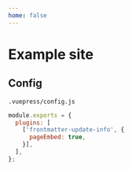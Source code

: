 ```yaml
---
home: false
---
```

# Example site


## Config

`.vuepress/config.js`

```js
module.exports = {
  plugins: [
    ['frontmatter-update-info', {
      pageEmbed: true,
    }],
  ],
};
```

